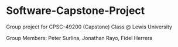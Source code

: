 # Software-Capstone-Project
Group project for CPSC-49200 (Capstone) Class @ Lewis University

Group Members: Peter Surlina, Jonathan Rayo, Fidel Herrera


